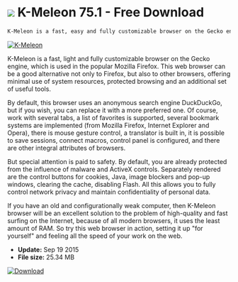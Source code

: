 # ![](https://cdn.softexe.net/static/icon/0/k-meleon-3741.png) K-Meleon 75.1 - Free Download

```sh
K-Meleon is a fast, easy and fully customizable browser on the Gecko engine, which is used in the popular Mozilla Firefox
```
[![K-Meleon](https://gallery.dpcdn.pl/imgc/Tools/2170/g_-_420x350_1.5_-_x20141007155013_0.png)](https://softexe.net/win/internet/browsers/k-meleon:cgdp.html)

K-Meleon is a fast, light and fully customizable browser on the Gecko engine, which is used in the popular Mozilla Firefox. This web browser can be a good alternative not only to Firefox, but also to other browsers, offering minimal use of system resources, protected browsing and an additional set of useful tools.

By default, this browser uses an anonymous search engine DuckDuckGo, but if you wish, you can replace it with a more preferred one. Of course, work with several tabs, a list of favorites is supported, several bookmark systems are implemented (from Mozilla Firefox, Internet Explorer and Opera), there is mouse gesture control, a translator is built in, it is possible to save sessions, connect macros, control panel is configured, and there are other integral attributes of browsers.

But special attention is paid to safety. By default, you are already protected from the influence of malware and ActiveX controls. Separately rendered are the control buttons for cookies, Java, image blockers and pop-up windows, clearing the cache, disabling Flash. All this allows you to fully control network privacy and maintain confidentiality of personal data.

If you have an old and configurationally weak computer, then K-Meleon browser will be an excellent solution to the problem of high-quality and fast surfing on the Internet, because of all modern browsers, it uses the least amount of RAM. So try this web browser in action, setting it up "for yourself" and feeling all the speed of your work on the web.


- **Update:** Sep 19 2015
- **File size:** 25.34 MB

[![Download](https://cdn.softexe.net/static/img/download.png)](https://softexe.net/win/internet/browsers/k-meleon:cgdp.html)

